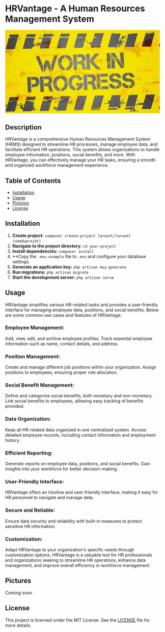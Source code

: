 # HRVantage - A Human Resources Management System

![Work in Progress](https://github.com/DelphineLecorney/HRVantage/blob/master/public/Work.JPG)

## Description

HRVantage is a comprehensive Human Resources Management System (HRMS) designed to streamline HR processes, manage employee data, and facilitate efficient HR operations. This system allows organizations to handle employee information, positions, social benefits, and more. With HRVantage, you can effectively manage your HR tasks, ensuring a smooth and organized workforce management experience.

## Table of Contents

- [Installation](#installation)
- [Usage](#usage)
- [Pictures](#pictures)
- [License](#license)

## Installation

1. **Create project:** `composer create-project laravel/laravel (nomduprojet)`
2. **Navigate to the project directory:** `cd your-project`
3. **Install dependencies:** `composer install`
4. **Copy the `.env.example` file to `.env` and configure your database settings.
5. **Generate an application key:** `php artisan key:generate`
6. **Run migrations:** `php artisan migrate`
7. **Start the development server:** `php artisan serve`

## Usage

HRVantage simplifies various HR-related tasks and provides a user-friendly interface for managing employee data, positions, and social benefits. Below are some common use cases and features of HRVantage:

### Employee Management:

Add, view, edit, and archive employee profiles.
Track essential employee information such as name, contact details, and address.
### Position Management:

Create and manage different job positions within your organization.
Assign positions to employees, ensuring proper role allocation.
### Social Benefit Management:

Define and categorize social benefits, both monetary and non-monetary.
Link social benefits to employees, allowing easy tracking of benefits provided.
### Data Organization:

Keep all HR-related data organized in one centralized system.
Access detailed employee records, including contact information and employment history.
### Efficient Reporting:

Generate reports on employee data, positions, and social benefits.
Gain insights into your workforce for better decision-making.
### User-Friendly Interface:

HRVantage offers an intuitive and user-friendly interface, making it easy for HR personnel to navigate and manage data.
### Secure and Reliable:

Ensure data security and reliability with built-in measures to protect sensitive HR information.
### Customization:

Adapt HRVantage to your organization's specific needs through customization options.
HRVantage is a valuable tool for HR professionals and organizations seeking to streamline HR operations, enhance data management, and improve overall efficiency in workforce management.
## Pictures

Coming soon

## License

This project is licensed under the MIT License. See the [LICENSE](LICENSE) file for more details.
